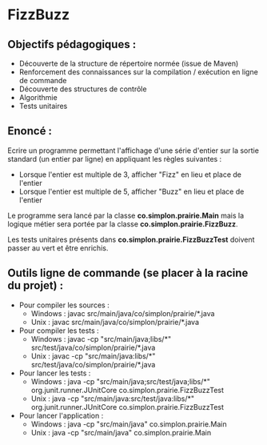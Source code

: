 # FizzBuzz

## Objectifs pédagogiques :
- Découverte de la structure de répertoire normée (issue de Maven)
- Renforcement des connaissances sur la compilation / exécution en ligne de commande
- Découverte des structures de contrôle
- Algorithmie
- Tests unitaires

## Enoncé :
Ecrire un programme permettant l'affichage d'une série d'entier sur la sortie standard (un entier par ligne) en appliquant les règles suivantes :
- Lorsque l'entier est multiple de 3, afficher "Fizz" en lieu et place de l'entier
- Lorsque l'entier est multiple de 5, afficher "Buzz" en lieu et place de l'entier

Le programme sera lancé par la classe **co.simplon.prairie.Main** mais la logique métier sera portée par la classe **co.simplon.prairie.FizzBuzz**.

Les tests unitaires présents dans **co.simplon.prairie.FizzBuzzTest** doivent passer au vert et être enrichis.

## Outils ligne de commande (se placer à la racine du projet) :
- Pour compiler les sources :
  - Windows : javac src/main/java/co/simplon/prairie/\*.java
  - Unix : javac src/main/java/co/simplon/prairie/\*.java
- Pour compiler les tests : 
  - Windows : javac -cp "src/main/java;libs/\*" src/test/java/co/simplon/prairie/\*.java
  - Unix : javac -cp "src/main/java:libs/\*" src/test/java/co/simplon/prairie/\*.java
- Pour lancer les tests : 
  - Windows :  java -cp "src/main/java;src/test/java;libs/\*" org.junit.runner.JUnitCore co.simplon.prairie.FizzBuzzTest
  - Unix : java -cp "src/main/java:src/test/java:libs/\*" org.junit.runner.JUnitCore co.simplon.prairie.FizzBuzzTest
- Pour lancer l'application : 
  - Windows :  java -cp "src/main/java" co.simplon.prairie.Main
  - Unix : java -cp "src/main/java" co.simplon.prairie.Main
